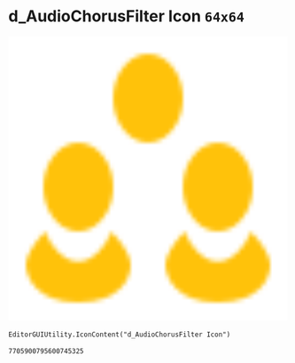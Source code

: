 # d_AudioChorusFilter Icon `64x64`
<img src="/img/d_AudioChorusFilter%20Icon.png" width=512 height=512>

``` CSharp
EditorGUIUtility.IconContent("d_AudioChorusFilter Icon")
```
```
7705900795600745325
```
